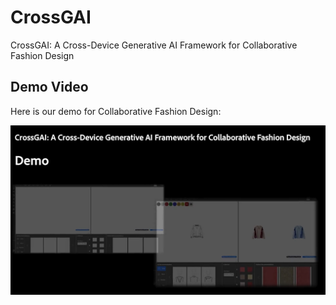 # CrossGAI

CrossGAI: A Cross-Device Generative AI Framework for Collaborative Fashion Design

## Demo Video

Here is our demo for Collaborative Fashion Design: 

[![Video](https://github.com/horizonjohn/CrossGAI/blob/main/video/demo.png)](https://www.youtube.com/watch?v=UoJa98hTgEM)
